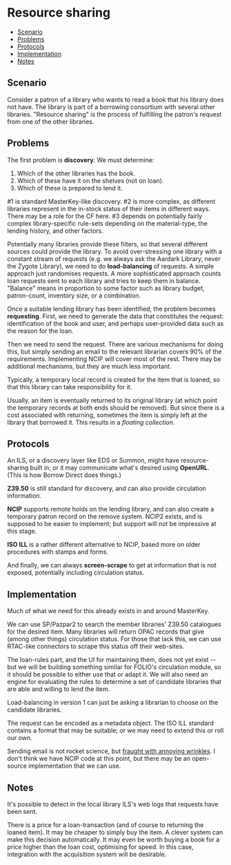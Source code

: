# Resource sharing

<!-- md2toc -l 2 resource-sharing.md -->
* [Scenario](#scenario)
* [Problems](#problems)
* [Protocols](#protocols)
* [Implementation](#implementation)
* [Notes](#notes)

## Scenario

Consider a patron of a library who wants to read a book that his library does not have. The library is part of a borrowing consortium with several other libraries. "Resource sharing" is the process of fulfilling the patron's request from one of the other libraries.

## Problems

The first problem is **discovery**. We must determine:

1. Which of the other libraries has the book.
2. Which of these have it on the shelves (not on loan).
3. Which of these is prepared to lend it.

#1 is standard MasterKey-like discovery. #2 is more complex, as different libraries represent in the in-stock status of their items in different ways. There may be a role for the CF here. #3 depends on potentially fairly complex library-specific rule-sets depending on the material-type, the lending history, and other factors.

Potentially many libraries provide these filters, so that several different sources could provide the library. To avoid over-stressing one library with a constant stream of requests (e.g. we always ask the Aardark Library, never the Zygote Library), we need to do **load-balancing** of requests. A simple approach just randomises requests. A more sophisticated approach counts loan requests sent to each library and tries to keep them in balance. "Balance" means in proportion to some factor such as library budget, patron-count, inventory size, or a combination.

Once a suitable lending library has been identified, the problem becomes **requesting**. First, we need to generate the data that constitutes the request: identification of the book and user, and perhaps user-provided data such as the reason for the loan.

Then we need to send the request. There are various mechanisms for doing this, but simply sending an email to the relevant librarian covers 90% of the requirements. Implementing NCIP will cover most of the rest. There may be additional mechanisms, but they are much less important.

Typically, a temporary local record is created for the item that is loaned, so that this library can take responsibility for it.

Usually, an item is eventually returned to its original library (at which point the temporary records at both ends should be removed). But since there is a cost associated with returning, sometimes the item is simply left at the library that borrowed it. This results in a _floating collection_.

## Protocols

An ILS, or a discovery layer like EDS or Summon, might have resource-sharing built in; or it may communicate what's desired using **OpenURL**. (This is how Borrow Direct does things.)

**Z39.50** is still standard for discovery, and can also provide circulation information.

**NCIP** supports remote holds on the lending library, and can also create a temporary patron record on the remove system. NCIP2 exists, and is supposed to be easier to implement; but support will not be impressive at this stage.

**ISO ILL** is a rather different alternative to NCIP, based more on older procedures with stamps and forms.

And finally, we can always **screen-scrape** to get at information that is not exposed, potentially including circulation status.

## Implementation

Much of what we need for this already exists in and around MasterKey.

We can use SP/Pazpar2 to search the member libraries' Z39.50 catalogues for the desired item. Many libraries will return OPAC records that give (among other things) circulation status. For those that lack this, we can use RTAC-like connectors to scrape this status off their web-sites.

The loan-rules part, and the UI for maintaining them, does not yet exist -- but we will be building something similar for FOLIO's circulation module, so it should be possible to either use that or adapt it. We will also need an engine for evaluating the rules to determine a set of candidate libraries that are able and willing to lend the item.

Load-balancing in version 1 can just be asking a librarian to choose on the candidate libraries.

The request can be encoded as a metadata object. The ISO ILL standard contains a format that may be suitable; or we may need to extend this or roll our own.

Sending email is not rocket science, but [fraught with annoying wrinkles](https://blog.codinghorror.com/so-youd-like-to-send-some-email-through-code/). I don't think we have NCIP code at this point, but there may be an open-source implementation that we can use.

## Notes

It's possible to detect in the local library ILS's web logs that requests have been sent.

There is a price for a loan-transaction (and of course to returning the loaned item). It may be cheaper to simply buy the item. A clever system can make this decision automatically. It may even be worth buying a book for a price higher than the loan cost, optimising for speed. In this case, integration with the acquisition system will be desirable.

